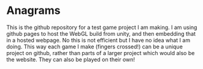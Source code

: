 # Anagrams

This is the github repository for a test game project I am making. I am using github pages to host the WebGL build from unity, and then embedding that in a hosted webpage. No this is not efficient but I have no idea what I am doing. This way each game I make (fingers crossed!) can be a unique project on github, rather than parts of a larger project which would also be the website. They can also be played on their own!
